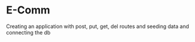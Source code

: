 # E-Comm
Creating an application with post, put, get, del routes and seeding data and connecting the db
